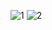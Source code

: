 ![1](https://github.com/JDiegx/JDiegx/assets/147659518/904aaadf-5fff-4b1d-95c2-c83eeaa14dd0)
![2](https://github.com/JDiegx/JDiegx/assets/147659518/27b5957f-3cda-4f99-ad93-d2e3180b916b)


